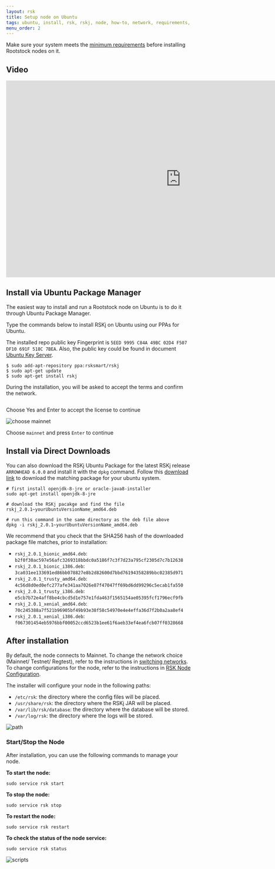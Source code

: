 ```yaml
---
layout: rsk
title: Setup node on Ubuntu
tags: ubuntu, install, rsk, rskj, node, how-to, network, requirements, mainnet
menu_order: 2
---
```


Make sure your system meets the [minimum requirements](/rsk/node/install/requirements/) before installing Rootstock nodes on it.

## Video

<div class="video-container">
  <iframe width="949" height="534" src="https://www.youtube-nocookie.com/embed/eW9UF2aJQgs?cc_load_policy=1" frameborder="0" allow="accelerometer; autoplay; encrypted-media; gyroscope; picture-in-picture" allowfullscreen></iframe>
</div>

## Install via Ubuntu Package Manager

The easiest way to install and run a Rootstock node on Ubuntu is to do it through Ubuntu Package Manager.

Type the commands below to install RSKj on Ubuntu using our PPAs for Ubuntu.

The installed repo public key Fingerprint is `5EED 9995 C84A 49BC 02D4 F507 DF10 691F 518C 7BEA`. Also, the public key could be found in document [Ubuntu Key Server](https://keyserver.ubuntu.com/).

```shell
$ sudo add-apt-repository ppa:rsksmart/rskj
$ sudo apt-get update
$ sudo apt-get install rskj
```

During the installation, you will be asked to accept the terms and confirm the network.

<img alt="" class="setup-node-ubuntu" src="/assets/img/ubuntu/ubuntu1.png">

Choose Yes and Enter to accept the license to continue

<img alt="choose mainnet" class="setup-node-ubuntu" src="/assets/img/ubuntu/ubuntu2.png">

Choose `mainnet` and press `Enter` to continue

## Install via Direct Downloads

You can also download the RSKj Ubuntu Package for the latest RSKj release `ARROWHEAD 6.0.0` and install it with the `dpkg` command. Follow this [download link](https://launchpad.net/~rsksmart/+archive/ubuntu/rskj/+packages) to download the matching package for your ubuntu system.

```shell
# first install openjdk-8-jre or oracle-java8-installer
sudo apt-get install openjdk-8-jre

# download the RSKj pacakge and find the file rskj_2.0.1~yourUbuntuVersionName_amd64.deb

# run this command in the same directory as the deb file above
dpkg -i rskj_2.0.1~yourUbuntuVersionName_amd64.deb
```

We recommend that you check that the SHA256 hash of the downloaded package file matches, prior to installation:

* `rskj_2.0.1_bionic_amd64.deb`: `b2f0f30ac597e56afc3269318bbdc0a5186f7c3f7d23a795cf2305d7c7b12638`
* `rskj_2.0.1_bionic_i386.deb`: `3ca031ee133691ed86bb078827e8b2d82600d7bbd76194358289bbc02385d971`
* `rskj_2.0.1_trusty_amd64.deb`: `4c56d8d0ed0efc277afe341aa7026e87f47047ff69bd6dd99296c5ecab1fa550`
* `rskj_2.0.1_trusty_i386.deb`: `e5cb7b72e4aff8be4cbcd5d1e757e1fda463f1565154ae05395fcf1796ecf9fb`
* `rskj_2.0.1_xenial_amd64.deb`: `70c245388a7f521b96905bf49b93e38f58c54970e4e4effa36d7f2b0a2aa8ef4`
* `rskj_2.0.1_xenial_i386.deb`: `f067301454eb5976bbf00052ccd6523b1ee61f6aeb33ef4ea6fcb07ff0328668`

## After installation

By default, the node connects to Mainnet. To change the network choice (Mainnet/ Testnet/ Regtest), refer to the instructions in [switching networks](/rsk/node/configure/switch-network). To change configurations for the node, refer to the instructions in [RSK Node Configuration](/rsk/node/configure).

The installer will configure your node in the following paths:

* `/etc/rsk`: the directory where the config files will be placed.
* `/usr/share/rsk`: the directory where the RSKj JAR will be placed.
* `/var/lib/rsk/database`: the directory where the database will be stored.
* `/var/log/rsk`: the directory where the logs will be stored.

<img alt="path" class="setup-node-ubuntu" src="/assets/img/ubuntu/ubuntu3.png">

### Start/Stop the Node

After installation, you can use the following commands to manage your node.

**To start the node:**

```shell
sudo service rsk start
```

**To stop the node:**

```shell
sudo service rsk stop
```

**To restart the node:**

```shell
sudo service rsk restart
```

**To check the status of the node service:**

```shell
sudo service rsk status
```

<img alt="scripts" class="setup-node-ubuntu" src="/assets/img/ubuntu/ubuntu4.png">
